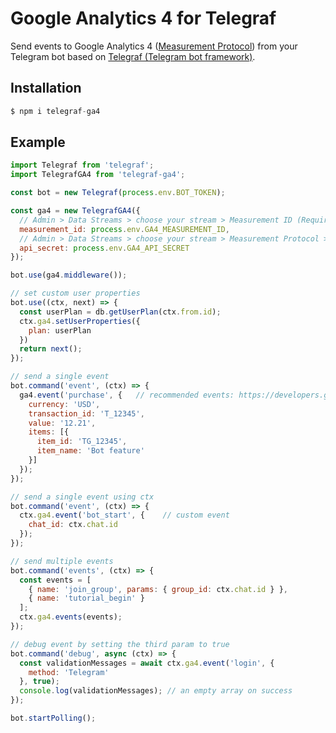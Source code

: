 # Google Analytics 4 for Telegraf

Send events to Google Analytics 4 ([Measurement Protocol](https://developers.google.com/analytics/devguides/collection/protocol/ga4)) from your Telegram bot based on [Telegraf (Telegram bot framework)](https://github.com/telegraf/telegraf/).

## Installation

```js
$ npm i telegraf-ga4
```

## Example
  
```js
import Telegraf from 'telegraf';
import TelegrafGA4 from 'telegraf-ga4';

const bot = new Telegraf(process.env.BOT_TOKEN);

const ga4 = new TelegrafGA4({
  // Admin > Data Streams > choose your stream > Measurement ID (Required)
  measurement_id: process.env.GA4_MEASUREMENT_ID,
  // Admin > Data Streams > choose your stream > Measurement Protocol > Create (Required)
  api_secret: process.env.GA4_API_SECRET
});

bot.use(ga4.middleware());

// set custom user properties
bot.use((ctx, next) => {
  const userPlan = db.getUserPlan(ctx.from.id);
  ctx.ga4.setUserProperties({
    plan: userPlan
  })
  return next();
});

// send a single event
bot.command('event', (ctx) => {
  ga4.event('purchase', {   // recommended events: https://developers.google.com/gtagjs/reference/ga4-events
    currency: 'USD',
    transaction_id: 'T_12345',
    value: '12.21',
    items: [{
      item_id: 'TG_12345',
      item_name: 'Bot feature'
    }]
  });
});

// send a single event using ctx
bot.command('event', (ctx) => {
  ctx.ga4.event('bot_start', {    // custom event
    chat_id: ctx.chat.id
  });
});

// send multiple events
bot.command('events', (ctx) => {
  const events = [
    { name: 'join_group', params: { group_id: ctx.chat.id } },
    { name: 'tutorial_begin' }
  ];
  ctx.ga4.events(events);
});

// debug event by setting the third param to true
bot.command('debug', async (ctx) => {
  const validationMessages = await ctx.ga4.event('login', {
    method: 'Telegram'
  }, true);
  console.log(validationMessages); // an empty array on success
});

bot.startPolling();
```
